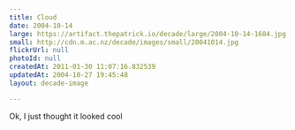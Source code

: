 ```yaml
---
title: Cloud
date: 2004-10-14
large: https://artifact.thepatrick.io/decade/large/2004-10-14-1684.jpg
small: http://cdn.m.ac.nz/decade/images/small/20041014.jpg
flickrUrl: null
photoId: null
createdAt: 2011-01-30 11:07:16.832539
updatedAt: 2004-10-27 19:45:48
layout: decade-image

---
```

Ok, I just thought it looked cool
